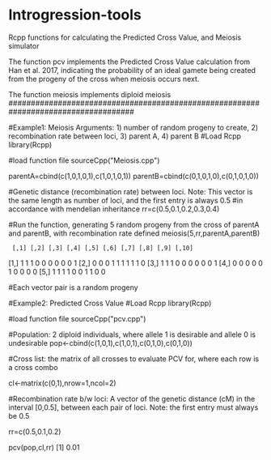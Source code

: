 # Introgression-tools
Rcpp functions for calculating the Predicted Cross Value, and Meiosis simulator

The function pcv implements the Predicted Cross Value calculation from Han et al. 2017, indicating the probability of an ideal gamete being created from the progeny of the cross when meiosis occurs next.

The function meiosis implements diploid meiosis
####################################################################################

#Example1: Meiosis
Arguments: 1) number of random progeny to create, 2) recombination rate between loci, 3) parent A, 4) parent B
#Load Rcpp 
library(Rcpp)

#load function file
sourceCpp("Meiosis.cpp")

parentA=cbind(c(1,0,1,0,1),c(1,0,1,0,1))
parentB=cbind(c(0,1,0,1,0),c(0,1,0,1,0))

#Genetic distance (recombination rate) between loci.  Note: This vector is the same length as number of loci, and the first entry is always 0.5
#in accordance with mendelian inheritance
rr=c(0.5,0.1,0.2,0.3,0.4)

#Run the function, generating 5 random progeny from the cross of parentA and parentB, with recombination rate defined
meiosis(5,rr,parentA,parentB)

     [,1] [,2] [,3] [,4] [,5] [,6] [,7] [,8] [,9] [,10]
[1,]    1    1    1    0    0    0    0    0    0     1
[2,]    0    0    0    1    1    1    1    1    1     0
[3,]    1    1    1    0    0    0    0    0    0     1
[4,]    0    0    0    0    0    1    0    0    0     0
[5,]    1    1    1    1    0    0    1    1    0     0

#Each vector pair is a random progeny

#Example2: Predicted Cross Value
#Load Rcpp 
library(Rcpp)

#load function file
sourceCpp("pcv.cpp")

#Population: 2 diploid individuals, where allele 1 is desirable and allele 0 is undesirable
pop<-cbind(c(1,0,1),c(1,0,1),c(0,1,0),c(0,1,0))

#Cross list: the matrix of all crosses to evaluate PCV for, where each row is a cross combo

cl<-matrix(c(0,1),nrow=1,ncol=2)

#Recombination rate b/w loci: A vector of the genetic distance (cM) in the interval [0,0.5], between each pair of loci.  Note: the first entry must always be 0.5

rr=c(0.5,0.1,0.2)

pcv(pop,cl,rr)
[1] 0.01
